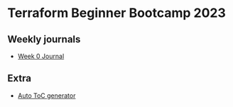 # Terraform Beginner Bootcamp 2023

## Weekly journals
- [Week 0 Journal](/jounal/week0.md)

## Extra
- [Auto ToC generator](https://luciopaiva.com/markdown-toc/)